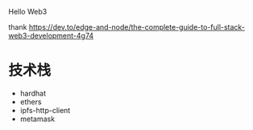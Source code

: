 Hello Web3

thank https://dev.to/edge-and-node/the-complete-guide-to-full-stack-web3-development-4g74

# 技术栈

- hardhat
- ethers
- ipfs-http-client
- metamask
